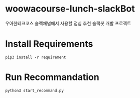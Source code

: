 # woowacourse-lunch-slackBot
우아한테크코스 슬랙채널에서 사용할 점심 추천 슬랙봇 개발 프로젝트

# Install Requirements
<code>pip3 install -r requirement</code>

# Run Recommandation
<code>python3 start_recommand.py</code>